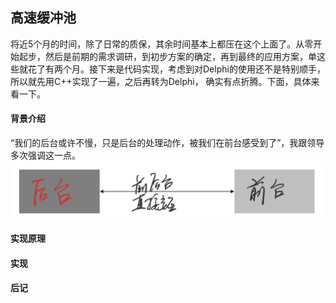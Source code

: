 ## 高速缓冲池
将近5个月的时间，除了日常的质保，其余时间基本上都压在这个上面了。从零开始起步，然后是前期的需求调研，到初步方案的确定，再到最终的应用方案，单这些就花了有两个月。接下来是代码实现，考虑到对Delphi的使用还不是特别顺手，所以就先用C++实现了一遍，之后再转为Delphi， 确实有点折腾。下面，具体来看一下。

#### 背景介绍
“我们的后台或许不慢，只是后台的处理动作，被我们在前台感受到了”，我跟领导多次强调这一点。
![FB.jpg](https://github.com/WalkingNL/Pics/blob/master/FB.jpg)

#### 实现原理

#### 实现

#### 后记
